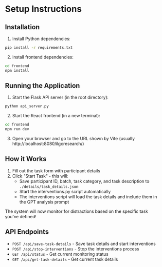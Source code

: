 # Setup Instructions

## Installation

1. Install Python dependencies:

```bash
pip install -r requirements.txt
```

2. Install frontend dependencies:

```bash
cd frontend
npm install
```

## Running the Application

1. Start the Flask API server (in the root directory):

```bash
python api_server.py
```

2. Start the React frontend (in a new terminal):

```bash
cd frontend
npm run dev
```

3. Open your browser and go to the URL shown by Vite (usually http://localhost:8080/ilgcresearch/)

## How it Works

1. Fill out the task form with participant details
2. Click "Start Task" - this will:
   - Save participant ID, batch, task category, and task description to `./details/task_details.json`
   - Start the interventions.py script automatically
   - The interventions script will load the task details and include them in the GPT analysis prompt

The system will now monitor for distractions based on the specific task you've defined!

## API Endpoints

- `POST /api/save-task-details` - Save task details and start interventions
- `POST /api/stop-interventions` - Stop the interventions process
- `GET /api/status` - Get current monitoring status
- `GET /api/get-task-details` - Get current task details
